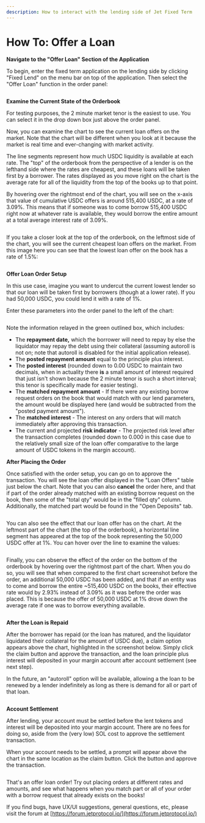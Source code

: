 ```yaml
---
description: How to interact with the lending side of Jet Fixed Term
---
```


# How To: Offer a Loan

**Navigate to the "Offer Loan" Section of the Application**

To begin, enter the fixed term application on the lending side by clicking "Fixed Lend" on the menu bar on top of the application. Then select the "Offer Loan" function in the order panel:

<figure><img src="../../../.gitbook/assets/image (38).png" alt=""><figcaption></figcaption></figure>

**Examine the Current State of the Orderbook**

For testing purposes, the 2 minute market tenor is the easiest to use. You can select it in the drop down box just above the order panel.

Now, you can examine the chart to see the current loan offers on the market. Note that the chart will be different when you look at it because the market is real time and ever-changing with market activity.

The line segments represent how much USDC liquidity is available at each rate. The "top" of the orderbook from the perspective of a lender is on the lefthand side where the rates are cheapest, and these loans will be taken first by a borrower. The rates displayed as you move right on the chart is the average rate for all of the liquidity from the top of the books up to that point.

By hovering over the rightmost end of the chart, you will see on the x-axis that value of cumulative USDC offers is around 515,400 USDC, at a rate of 3.09%. This means that if someone was to come borrow 515,400 USDC right now at whatever rate is available, they would borrow the entire amount at a total average interest rate of 3.09%.

<figure><img src="../../../.gitbook/assets/image (3) (1) (2) (1).png" alt=""><figcaption></figcaption></figure>

If you take a closer look at the top of the orderbook, on the leftmost side of the chart, you will see the current cheapest loan offers on the market. From this image here you can see that the lowest loan offer on the book has a rate of 1.5%:

<figure><img src="../../../.gitbook/assets/image (36).png" alt=""><figcaption></figcaption></figure>

**Offer Loan Order Setup**

In this use case, imagine you want to undercut the current lowest lender so that our loan will be taken first by borrowers (though at a lower rate). If you had 50,000 USDC, you could lend it with a rate of 1%.

Enter these parameters into the order panel to the left of the chart:

<figure><img src="../../../.gitbook/assets/image (16) (1).png" alt=""><figcaption></figcaption></figure>

Note the information relayed in the green outlined box, which includes:

* The **repayment date,** which the borrower will need to repay by else the liquidator may repay the debt using their collateral (assuming autoroll is not on; note that autoroll is disabled for the initial application release).
* The **posted repayment amount** equal to the principle plus interest.
* The **posted interest** (rounded down to 0.00 USDC to maintain two decimals, when in actuality there **is** a small amount of interest required that just isn't shown because the 2 minute tenor is such a short interval; this tenor is specifically made for easier testing).
* The **matched repayment amount** - If there were any existing borrow request orders on the book that would match with our lend parameters, the amount would be displayed here (and would be subtracted from the "posted payment amount").
* The **matched interest** - The interest on any orders that will match immediately after approving this transaction.
* The current and projected **risk indicator** - The projected risk level after the transaction completes (rounded down to 0.000 in this case due to the relatively small size of the loan offer comparative to the large amount of USDC tokens in the margin account).

**After Placing the Order**

Once satisfied with the order setup, you can go on to approve the transaction. You will see the loan offer displayed in the "Loan Offers" table just below the chart. Note that you can also **cancel** the order here, and that if part of the order already matched with an existing borrow request on the book, then some of the "total qty" would be in the "filled qty" column. Additionally, the matched part would be found in the "Open Deposits" tab.

<figure><img src="../../../.gitbook/assets/image (13) (1).png" alt=""><figcaption></figcaption></figure>

You can also see the effect that our loan offer has on the chart. At the leftmost part of the chart  (the top of the orderbook), a horizontal line segment has appeared at the top of the book representing the 50,000 USDC offer at 1%. You can hover over the line to examine the values:

<figure><img src="../../../.gitbook/assets/image (15) (1).png" alt=""><figcaption></figcaption></figure>

Finally, you can observe the effect of the order on the bottom of the orderbook by hovering over the rightmost part of the chart. When you do so, you will see that when compared to the first chart screenshot before the order, an additional 50,000 USDC has been added, and that if an entity was to come and borrow the entire \~515,400 USDC on the books, their effective rate would by 2.93% instead of 3.09% as it was before the order was placed. This is because the offer of 50,000 USDC at 1% drove down the average rate if one was to borrow everything available.

<figure><img src="../../../.gitbook/assets/image (23) (1).png" alt=""><figcaption></figcaption></figure>

**After the Loan is Repaid**

After the borrower has repaid (or the loan has matured, and the liquidator liquidated their collateral for the amount of USDC due), a claim option appears above the chart, highlighted in the screenshot below. Simply click the claim button and approve the transaction, and the loan principle plus interest will deposited in your margin account after account settlement (see next step).

In the future, an "autoroll" option will be available, allowing a the loan to be renewed by a lender indefinitely as long as there is demand for all or part of that loan.

<figure><img src="../../../.gitbook/assets/image (12) (2).png" alt=""><figcaption></figcaption></figure>

**Account Settlement**

After lending, your account must be settled before the lent tokens and interest will be deposited into your margin account. There are no fees for doing so, aside from the (very low) SOL cost to approve the settlement transaction.&#x20;

When your account needs to be settled, a prompt will appear above the chart in the same location as the claim button. Click the button and approve the transaction.

<figure><img src="../../../.gitbook/assets/image (6) (2).png" alt=""><figcaption></figcaption></figure>

That's an offer loan order! Try out placing orders at different rates and amounts, and see what happens when you match part or all of your order with a borrow request that already exists on the books!&#x20;

If you find bugs, have UX/UI suggestions, general questions, etc, please visit the forum at [https://forum.jetprotocol.io/](https://forum.jetprotocol.io/)
